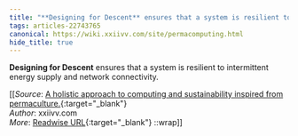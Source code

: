```yaml
---
title: "**Designing for Descent** ensures that a system is resilient to ..."
tags: articles-22743765
canonical: https://wiki.xxiivv.com/site/permacomputing.html
hide_title: true
---
```


**Designing for Descent** ensures that a system is resilient to intermittent energy supply and network connectivity.


[[_Source_: [A holistic approach to computing and sustainability inspired from permaculture.](https://wiki.xxiivv.com/site/permacomputing.html){:target="_blank"}<br>
_Author_: xxiivv.com<br>
_More_: [Readwise URL](https://readwise.io/open/447038348){:target="_blank"}
::wrap]]
